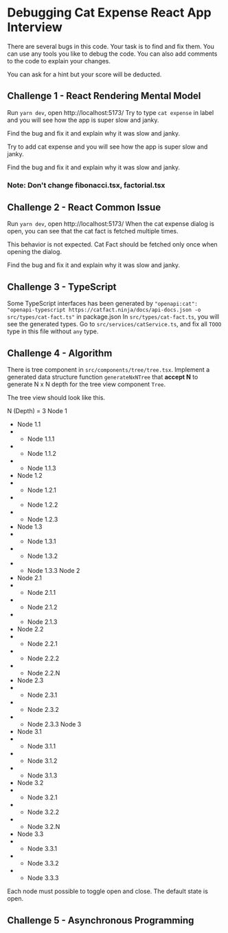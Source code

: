 # Debugging Cat Expense React App Interview

There are several bugs in this code. Your task is to find and fix them. You can use any tools you like to debug the code. You can also add comments to the code to explain your changes.

You can ask for a hint but your score will be deducted.

## Challenge 1 - React Rendering Mental Model
Run `yarn dev`, open http://localhost:5173/
Try to type `cat expense` in label
and you will see how the app is super slow and janky. 

Find the bug and fix it and explain why it was slow and janky.


Try to add cat expense
and you will see how the app is super slow and janky. 

Find the bug and fix it and explain why it was slow and janky.

### Note: Don't change fibonacci.tsx, factorial.tsx

## Challenge 2 - React Common Issue
Run `yarn dev`, open http://localhost:5173/
When the cat expense dialog is open, you can see that the cat fact is fetched multiple times.

This behavior is not expected. Cat Fact should be fetched only once when opening the dialog.

Find the bug and fix it and explain why it was slow and janky.

## Challenge 3 - TypeScript
Some TypeScript interfaces has been generated by `"openapi:cat": "openapi-typescript https://catfact.ninja/docs/api-docs.json -o src/types/cat-fact.ts"` in package.json
In `src/types/cat-fact.ts`, you will see the generated types.
Go to `src/services/catService.ts`, and fix all `TOOO` type in this file without `any` type.

## Challenge 4 - Algorithm
There is tree component in `src/components/tree/tree.tsx`.
Implement a generated data structure function `generateNxNTree` that **accept N** to generate N x N depth for the tree view component `Tree`.

The tree view should look like this.

N (Depth) = 3
Node 1
- Node 1.1
- - Node 1.1.1
- - Node 1.1.2
- - Node 1.1.3
- Node 1.2
- - Node 1.2.1
- - Node 1.2.2
- - Node 1.2.3
- Node 1.3
- - Node 1.3.1
- - Node 1.3.2
- - Node 1.3.3
    Node 2
- Node 2.1
- - Node 2.1.1
- - Node 2.1.2
- - Node 2.1.3
- Node 2.2
- - Node 2.2.1
- - Node 2.2.2
- - Node 2.2.N
- Node 2.3
- - Node 2.3.1
- - Node 2.3.2
- - Node 2.3.3
    Node 3
- Node 3.1
- - Node 3.1.1
- - Node 3.1.2
- - Node 3.1.3
- Node 3.2
- - Node 3.2.1
- - Node 3.2.2
- - Node 3.2.N
- Node 3.3
- - Node 3.3.1
- - Node 3.3.2
- - Node 3.3.3

Each node must possible to toggle open and close. The default state is open.

## Challenge 5 - Asynchronous Programming
[//]: # (TODO:)


